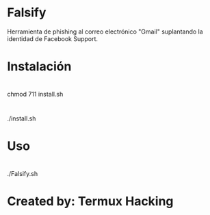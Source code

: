 # Falsify
Herramienta de phishing al correo electrónico "Gmail"
suplantando la identidad de Facebook Support.
#
# Instalación
#
chmod 711 install.sh
#
./install.sh
#
# Uso
#
./Falsify.sh
#
# Created by: Termux Hacking
